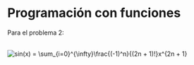# Programación con funciones

Para el problema 2:<br/><br/>

<img src="https://latex.codecogs.com/svg.latex?\Large&space;sin(x) = \sum_{i=0}^{\infty}\frac{(-1)^n}{(2n + 1)!}x^{2n + 1}" title="sin(x) = \sum_{i=0}^{\infty}\frac{(-1)^n}{(2n + 1)!}x^{2n + 1}" />

